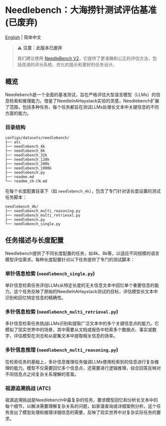 # Needlebench：大海捞针测试评估基准 (已废弃)

[English](readme.md) | 简体中文

> ⚠️ **注意：此版本已废弃**
> 
> 我们建议使用 [NeedleBench V2](../needlebench_v2/readme_zh-CN.md)，它提供了更准确和公正的评估方法，包括改进的评分系统、优化的提示和更好的任务设计。

## 概览

Needlebench是一个全面的基准测试，旨在严格评估大型语言模型（LLMs）的信息检索和推理能力。借鉴了NeedleInAHaystack实验的灵感，Needlebench扩展了范围，包括多种任务，每个任务都旨在测试LLMs处理长文本中关键信息的不同方面的能力。

### 目录结构

```
configs/datasets/needlebench/
├── atc
├── needlebench_4k
├── needlebench_8k
├── needlebench_32k
├── needlebench_128k
├── needlebench_200k
├── needlebench_1000k
├── needlebench.py
├── readme.md
└── readme_zh-CN.md
```

在每个长度配置目录下（如 `needlebench_4k`），包含了专门针对该长度设置的测试任务脚本：

```
needlebench_4k/
├── needlebench_multi_reasoning.py
├── needlebench_multi_retrieval.py
├── needlebench.py
└── needlebench_single.py
```

## 任务描述与长度配置

Needlebench提供了不同长度配置的任务，如4k、8k等，以适应不同规模的语言模型评估需求。每种长度配置针对以下任务提供了专门的测试脚本：

### 单针信息检索 (`needlebench_single.py`)

单针信息检索任务评估LLMs从特定长度的无关信息文本中回忆单个重要信息的能力。这个任务反映了原始的NeedleInAHaystack测试的目标，评估模型长文本中识别和回忆特定信息的精确性。

### 多针信息检索 (`needlebench_multi_retrieval.py`)

多针信息检索任务挑战LLMs识别和提取广泛文本中的多个关键信息点的能力。它模拟了现实世界中的场景，其中需要从文档或报告中检索多个数据点、事实或数字，评估模型在浏览和从密集文本中提取相关信息的效率。

### 多针信息推理 (`needlebench_multi_reasoning.py`)

在检索任务的基础上，多针信息推理任务强调LLMs使用检索到的信息进行复杂推理的能力。模型不仅需要回忆多个信息点，还需要进行逻辑推理，综合回答反映对不同信息点之间复杂关系理解的答案。

### 祖源追溯挑战 (ATC)

祖源追溯挑战是Needlebench中最复杂的任务，要求模型回忆和分析长文本中的每个细节，以解决需要理解复杂关系的问题，如家谱查询或详细案例分析。这个任务突出了模型处理和推理详细信息的需要，反映了现实世界中对复杂实际任务的要求。
